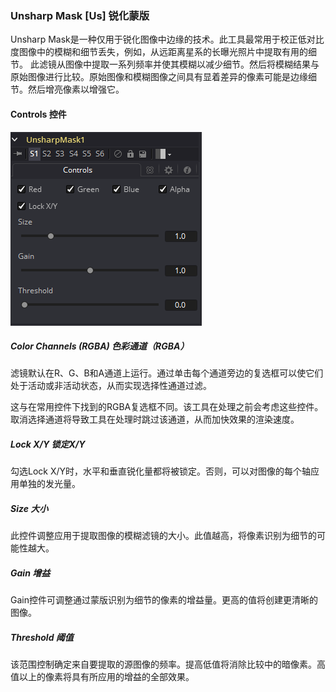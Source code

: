 ### Unsharp Mask [Us] 锐化蒙版

Unsharp Mask是一种仅用于锐化图像中边缘的技术。此工具最常用于校正低对比度图像中的模糊和细节丢失，例如，从远距离星系的长曝光照片中提取有用的细节。
此滤镜从图像中提取一系列频率并使其模糊以减少细节。然后将模糊结果与原始图像进行比较。原始图像和模糊图像之间具有显着差异的像素可能是边缘细节。然后增亮像素以增强它。

#### Controls 控件

![Us_Controls](images/Us_Controls.png)

##### Color Channels (RGBA) 色彩通道（RGBA）

滤镜默认在R、G、B和A通道上运行。通过单击每个通道旁边的复选框可以使它们处于活动或非活动状态，从而实现选择性通道过滤。

这与在常用控件下找到的RGBA复选框不同。该工具在处理之前会考虑这些控件。取消选择通道将导致工具在处理时跳过该通道，从而加快效果的渲染速度。

##### Lock X/Y 锁定X/Y

勾选Lock X/Y时，水平和垂直锐化量都将被锁定。否则，可以对图像的每个轴应用单独的发光量。

##### Size 大小

此控件调整应用于提取图像的模糊滤镜的大小。此值越高，将像素识别为细节的可能性越大。

##### Gain 增益

Gain控件可调整通过蒙版识别为细节的像素的增益量。更高的值将创建更清晰的图像。

##### Threshold 阈值

该范围控制确定来自要提取的源图像的频率。提高低值将消除比较中的暗像素。高值以上的像素将具有所应用的增益的全部效果。